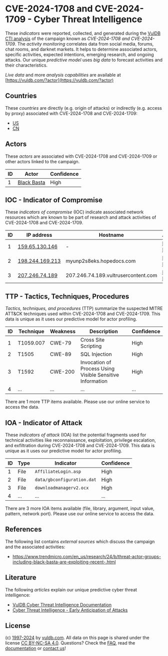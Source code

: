 # CVE-2024-1708 and CVE-2024-1709 - Cyber Threat Intelligence

These _indicators_ were reported, collected, and generated during the [VulDB CTI analysis](https://vuldb.com/?kb.cti) of the campaign known as _CVE-2024-1708 and CVE-2024-1709_. The _activity monitoring_ correlates data from social media, forums, chat rooms, and darknet markets. It helps to determine associated actors, specific activities, expected intentions, emerging research, and ongoing attacks. Our unique _predictive model_ uses _big data_ to forecast activities and their characteristics.

_Live data_ and more _analysis capabilities_ are available at [https://vuldb.com/?actor](https://vuldb.com/?actor)

## Countries

These _countries_ are directly (e.g. origin of attacks) or indirectly (e.g. access by proxy) associated with CVE-2024-1708 and CVE-2024-1709:

* [US](https://vuldb.com/?country.us)
* [CN](https://vuldb.com/?country.cn)

## Actors

These _actors_ are associated with CVE-2024-1708 and CVE-2024-1709 or other actors linked to the campaign.

ID | Actor | Confidence
-- | ----- | ----------
1 | [Black Basta](https://vuldb.com/?actor.black_basta) | High

## IOC - Indicator of Compromise

These _indicators of compromise_ (IOC) indicate associated network resources which are known to be part of research and attack activities of CVE-2024-1708 and CVE-2024-1709.

ID | IP address | Hostname | Actor | Confidence
-- | ---------- | -------- | ----- | ----------
1 | [159.65.130.146](https://vuldb.com/?ip.159.65.130.146) | - | [Black Basta](https://vuldb.com/?actor.black_basta) | High
2 | [198.244.169.213](https://vuldb.com/?ip.198.244.169.213) | myunp2s8eks.hopedocs.com | [Black Basta](https://vuldb.com/?actor.black_basta) | High
3 | [207.246.74.189](https://vuldb.com/?ip.207.246.74.189) | 207.246.74.189.vultrusercontent.com | [Black Basta](https://vuldb.com/?actor.black_basta) | Medium

## TTP - Tactics, Techniques, Procedures

_Tactics, techniques, and procedures_ (TTP) summarize the suspected MITRE ATT&CK techniques used within CVE-2024-1708 and CVE-2024-1709. This data is unique as it uses our predictive model for actor profiling.

ID | Technique | Weakness | Description | Confidence
-- | --------- | -------- | ----------- | ----------
1 | T1059.007 | CWE-79 | Cross Site Scripting | High
2 | T1505 | CWE-89 | SQL Injection | High
3 | T1592 | CWE-200 | Invocation of Process Using Visible Sensitive Information | High
4 | ... | ... | ... | ...

There are 1 more TTP items available. Please use our online service to access the data.

## IOA - Indicator of Attack

These _indicators of attack_ (IOA) list the potential fragments used for technical activities like reconnaissance, exploitation, privilege escalation, and exfiltration during CVE-2024-1708 and CVE-2024-1709. This data is unique as it uses our predictive model for actor profiling.

ID | Type | Indicator | Confidence
-- | ---- | --------- | ----------
1 | File | `AffiliateLogin.asp` | High
2 | File | `data/gbconfiguration.dat` | High
3 | File | `downloadmanagerv2.ocx` | High
4 | ... | ... | ...

There are 3 more IOA items available (file, library, argument, input value, pattern, network port). Please use our online service to access the data.

## References

The following list contains _external sources_ which discuss the campaign and the associated activities:

* https://www.trendmicro.com/en_us/research/24/b/threat-actor-groups-including-black-basta-are-exploiting-recent-.html

## Literature

The following _articles_ explain our unique predictive cyber threat intelligence:

* [VulDB Cyber Threat Intelligence Documentation](https://vuldb.com/?kb.cti)
* [Cyber Threat Intelligence - Early Anticipation of Attacks](https://www.scip.ch/en/?labs.20201022)

## License

(c) [1997-2024](https://vuldb.com/?kb.changelog) by [vuldb.com](https://vuldb.com/?kb.about). All data on this page is shared under the license [CC BY-NC-SA 4.0](https://creativecommons.org/licenses/by-nc-sa/4.0/). Questions? Check the [FAQ](https://vuldb.com/?kb.faq), read the [documentation](https://vuldb.com/?kb) or [contact us](https://vuldb.com/?contact)!
